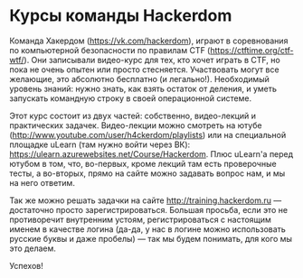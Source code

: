 # Курсы команды Hackerdom

Команда Хакердом (https://vk.com/hackerdom), играют в соревнования по компьютерной безопасности по правилам CTF (https://ctftime.org/ctf-wtf/). Они записывали видео-курс для тех, кто хочет играть в CTF, но пока не очень опытен или просто стесняется. Участвовать могут все желающие, это абсолютно бесплатно (и легально!). Необходимый уровень знаний: нужно знать, как взять остаток от деления, и уметь запускать командную строку в своей операционной системе.

Этот курс состоит из двух частей: собственно, видео-лекций и практических задачек. Видео-лекции можно смотреть на ютубе (http://www.youtube.com/user/h4ckerdom/playlists) или на специальной площадке uLearn (там нужно войти через ВК): https://ulearn.azurewebsites.net/Course/Hackerdom. Плюс uLearn'а перед ютубом в том, что, во-первых, кроме лекций там есть проверочные тесты, а во-вторых, прямо на сайте можно задавать вопрос нам, и мы на него ответим.

Так же можно решать задачки на сайте http://training.hackerdom.ru — достаточно просто зарегистрироваться. 
Большая просьба, если это не противоречит внутренним устоям, регистрироваться с настоящим именем в качестве логина (да-да, у нас в логине можно использовать русские буквы и даже пробелы) — так мы будем понимать, для кого мы это делаем.

Успехов!
